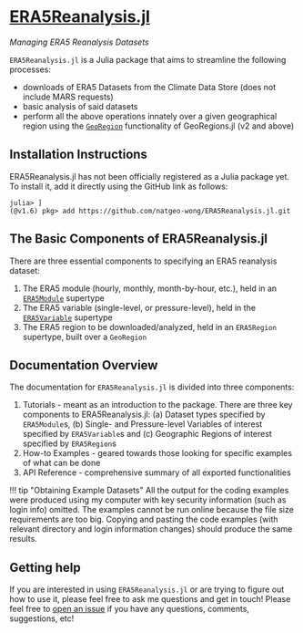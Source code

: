 # [ERA5Reanalysis.jl](https://github.com/natgeo-wong/ERA5Reanalysis.jl)
*Managing ERA5 Reanalysis Datasets*

`ERA5Reanalysis.jl` is a Julia package that aims to streamline the following processes:
* downloads of ERA5 Datasets from the Climate Data Store (does not include MARS requests)
* basic analysis of said datasets
* perform all the above operations innately over a given geographical region using the [`GeoRegion`](https://github.com/JuliaClimate/GeoRegions.jl) functionality of GeoRegions.jl (v2 and above)

## Installation Instructions

ERA5Reanalysis.jl has not been officially registered as a Julia package yet.  To install it, add it directly using the GitHub link as follows:
```
julia> ]
(@v1.6) pkg> add https://github.com/natgeo-wong/ERA5Reanalysis.jl.git
```

## The Basic Components of ERA5Reanalysis.jl

There are three essential components to specifying an ERA5 reanalysis dataset:
1. The ERA5 module (hourly, monthly, month-by-hour, etc.), held in an [`ERA5Module`](modules/index.md) supertype
2. The ERA5 variable (single-level, or pressure-level), held in the [`ERA5Variable`](variables/index.md) supertype
3. The ERA5 region to be downloaded/analyzed, held in an `ERA5Region` supertype, built over a `GeoRegion`

## Documentation Overview

The documentation for `ERA5Reanalysis.jl` is divided into three components:
1. Tutorials - meant as an introduction to the package.  There are three key components to ERA5Reanalysis.jl: (a) Dataset types specified by `ERA5Module`s, (b) Single- and Pressure-level Variables of interest specified by `ERA5Variable`s and (c) Geographic Regions of interest specified by `ERA5Region`s
2. How-to Examples - geared towards those looking for specific examples of what can be done
3. API Reference - comprehensive summary of all exported functionalities

!!! tip "Obtaining Example Datasets"
    All the output for the coding examples were produced using my computer with key security information (such as login info) omitted.  The examples cannot be run online because the file size requirements are too big.  Copying and pasting the code examples (with relevant directory and login information changes) should produce the same results.

## Getting help
If you are interested in using `ERA5Reanalysis.jl` or are trying to figure out how to use it, please feel free to ask me questions and get in touch!  Please feel free to [open an issue](https://github.com/natgeo-wong/ERA5Reanalysis.jl/issues/new) if you have any questions, comments, suggestions, etc!